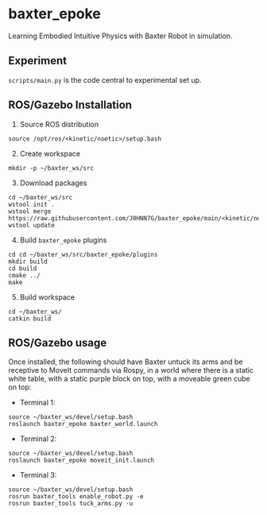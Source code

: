 # baxter_epoke
Learning Embodied Intuitive Physics with Baxter Robot in simulation.

## Experiment

```scripts/main.py``` is the code central to experimental set up.

## ROS/Gazebo Installation

1. Source ROS distribution
```
source /opt/ros/<kinetic/noetic>/setup.bash
```

2. Create workspace
```
mkdir -p ~/baxter_ws/src
```
3. Download packages
```
cd ~/baxter_ws/src
wstool init .
wstool merge https://raw.githubusercontent.com/J0HNN7G/baxter_epoke/main/<kinetic/noetic>.rosinstall
wstool update
```

4. Build ```baxter_epoke``` plugins
```
cd cd ~/baxter_ws/src/baxter_epoke/plugins
mkdir build
cd build
cmake ../
make
```

5. Build workspace
```
cd ~/baxter_ws/
catkin build
```


## ROS/Gazebo usage

Once installed, the following should have Baxter untuck its arms and be receptive to MoveIt commands via Rospy, in a world where there is a static white table, with a static purple block on top, with a moveable green cube on top:
- Terminal 1:
```
source ~/baxter_ws/devel/setup.bash
roslaunch baxter_epoke baxter_world.launch
```

- Terminal 2:
```
source ~/baxter_ws/devel/setup.bash
roslaunch baxter_epoke moveit_init.launch
```

- Terminal 3:
```
source ~/baxter_ws/devel/setup.bash
rosrun baxter_tools enable_robot.py -e
rosrun baxter_tools tuck_arms.py -u
```
